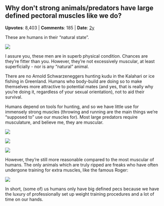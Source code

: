 ## Why don't strong animals/predators have large defined pectoral muscles like we do?
    
**Upvotes**: 8,403 | **Comments**: 185 | **Date**: [2y](https://www.quora.com/Why-dont-strong-animals-predators-have-large-defined-pectoral-muscles-like-we-do/answer/Gary-Meaney)

These are humans in their “natural state”.

![](https://qph.fs.quoracdn.net/main-qimg-6d31cfe229378088702285582995b1cb)

I assure you, these men are in superb physical condition. Chances are they’re fitter than you. However, they’re not excessively muscular, at least superficially - nor is any “natural” animal.

There are no Arnold Schwarzeneggers hunting kudu in the Kalahari or ice fishing in Greenland. Humans who body-build are doing so to make themselves more attractive to potential mates (and yes, that is really why you’re doing it, regardless of your sexual orientation), not to aid their survival.

Humans depend on tools for hunting, and so we have little use for immensely strong muscles (throwing and running are the main things we’re “supposed to” use our muscles for). Most large predators require musculature, and believe me, they are muscular.

![](https://qph.fs.quoracdn.net/main-qimg-2152e86edd7754c8f99711ef360825c3-lq)

![](https://qph.fs.quoracdn.net/main-qimg-796c6ad8a5e81658768aa7312cbf1cdd-lq)

![](https://qph.fs.quoracdn.net/main-qimg-22ab52d9816292048ecab8acc999cec7-pjlq)

However, they’re still more reasonable compared to the most muscular of humans. The only animals which are truly ripped are freaks who have often undergone training for extra muscles, like the famous Roger:

![](https://qph.fs.quoracdn.net/main-qimg-aca40a6b5cd7e37ae1576cc6a2c90eb2-lq)

In short, (some of) us humans only have big defined pecs because we have the luxury of professionally set up weight training procedures and a lot of time on our hands.

